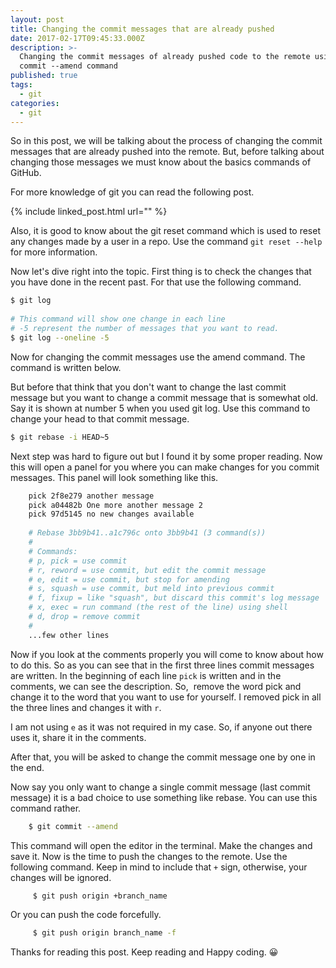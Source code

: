 ```yaml
---
layout: post
title: Changing the commit messages that are already pushed
date: 2017-02-17T09:45:33.000Z
description: >-
  Changing the commit messages of already pushed code to the remote using the
  commit --amend command
published: true
tags:
  - git
categories:
  - git
---
```

So in this post, we will be talking about the process of changing the commit messages that are already pushed into the remote. But, before talking about changing those messages we must know about the basics commands of GitHub.

For more knowledge of git you can read the following post.

{% include linked_post.html url="" %}

Also, it is good to know about the git reset command which is used to reset any changes made by a user in a repo. Use the command `git reset --help` for more information.

Now let's dive right into the topic. First thing is to check the changes that you have done in the recent past. For that use the following command.
    
```bash
$ git log 
    
# This command will show one change in each line
# -5 represent the number of messages that you want to read.
$ git log --oneline -5
```

Now for changing the commit messages use the amend command. The command is written below.

But before that think that you don't want to change the last commit message but you want to change a commit message that is somewhat old. Say it is shown at number 5 when you used git log. Use this command to change your head to that commit message.

```bash 
$ git rebase -i HEAD~5
```

Next step was hard to figure out but I found it by some proper reading. Now this will open a panel for you where you can make changes for you commit messages. This panel will look something like this.

```bash
    pick 2f8e279 another message
    pick a04482b One more another message 2
    pick 97d5145 no new changes available
    
    # Rebase 3bb9b41..a1c796c onto 3bb9b41 (3 command(s))
    #
    # Commands:
    # p, pick = use commit
    # r, reword = use commit, but edit the commit message
    # e, edit = use commit, but stop for amending
    # s, squash = use commit, but meld into previous commit
    # f, fixup = like "squash", but discard this commit's log message
    # x, exec = run command (the rest of the line) using shell
    # d, drop = remove commit
    #
    ...few other lines
```

Now if you look at the comments properly you will come to know about how to do this. So as you can see that in the first three lines commit messages are written. In the beginning of each line `pick` is written and in the comments, we can see the description. So,  remove the word pick and change it to the word that you want to use for yourself. I removed pick in all the three lines and changes it with `r`.

I am not using `e` as it was not required in my case. So, if anyone out there uses it, share it in the comments.

After that, you will be asked to change the commit message one by one in the end.

Now say you only want to change a single commit message (last commit message) it is a bad choice to use something like rebase. You can use this command rather.

```bash  
    $ git commit --amend
```

This command will open the editor in the terminal. Make the changes and save it. Now is the time to push the changes to the remote. Use the following command. Keep in mind to include that `+` sign, otherwise, your changes will be ignored.

```bash  
     $ git push origin +branch_name
```

Or you can push the code forcefully.

```bash  
     $ git push origin branch_name -f
```

Thanks for reading this post. Keep reading and Happy coding. 😀
